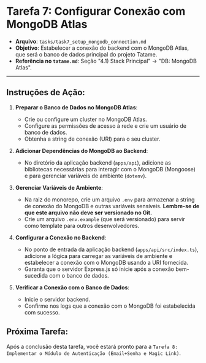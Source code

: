 # Tarefa 7: Configurar Conexão com MongoDB Atlas

*   **Arquivo**: `tasks/task7_setup_mongodb_connection.md`
*   **Objetivo**: Estabelecer a conexão do backend com o MongoDB Atlas, que será o banco de dados principal do projeto Tatame.
*   **Referência no `tatame.md`**: Seção "4.1) Stack Principal" -> "DB: MongoDB Atlas".

---

## Instruções de Ação:

1.  **Preparar o Banco de Dados no MongoDB Atlas**:
    *   Crie ou configure um cluster no MongoDB Atlas.
    *   Configure as permissões de acesso à rede e crie um usuário de banco de dados.
    *   Obtenha a string de conexão (URI) para o seu cluster.

2.  **Adicionar Dependências do MongoDB ao Backend**:
    *   No diretório da aplicação backend (`apps/api`), adicione as bibliotecas necessárias para interagir com o MongoDB (Mongoose) e para gerenciar variáveis de ambiente (`dotenv`).

3.  **Gerenciar Variáveis de Ambiente**:
    *   Na raiz do monorepo, crie um arquivo `.env` para armazenar a string de conexão do MongoDB e outras variáveis sensíveis. **Lembre-se de que este arquivo não deve ser versionado no Git.**
    *   Crie um arquivo `.env.example` (que será versionado) para servir como template para outros desenvolvedores.

4.  **Configurar a Conexão no Backend**:
    *   No ponto de entrada da aplicação backend (`apps/api/src/index.ts`), adicione a lógica para carregar as variáveis de ambiente e estabelecer a conexão com o MongoDB usando a URI fornecida.
    *   Garanta que o servidor Express.js só inicie após a conexão bem-sucedida com o banco de dados.

5.  **Verificar a Conexão com o Banco de Dados**:
    *   Inicie o servidor backend.
    *   Confirme nos logs que a conexão com o MongoDB foi estabelecida com sucesso.

## Próxima Tarefa:

Após a conclusão desta tarefa, você estará pronto para a `Tarefa 8: Implementar o Módulo de Autenticação (Email+Senha e Magic Link)`.